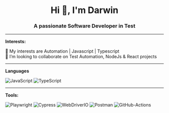 <h1 align="center">Hi 👋, I'm Darwin</h1>
<h3 align="center">A passionate Software Developer in Test</h3>

---
**Interests:**

🔭 My interests are Automation | Javascript | Typescript <br>
👯 I’m looking to collaborate on Test Automation, NodeJs & React projects

---
**Languages**

![JavaScript](https://img.shields.io/badge/-JavaScript-f0db4f?&style=for-the-badge&logo=JavaScript&logoColor=black) ![TypeScript](https://img.shields.io/badge/-TypeScript-%233178C6?&style=for-the-badge&logo=Typescript&logoColor=black)

---
**Tools:**

![Playwright](https://img.shields.io/badge/Playwright-45ba4b?style=for-the-badge&logo=Playwright&logoColor=white) ![Cypress](https://img.shields.io/badge/-Cypress-%2317202C?&style=for-the-badge&logo=Cypress&logoColor=white) ![WebDriverIO](https://img.shields.io/badge/WebDriverIO-EA5906.svg?&style=for-the-badge&logo=WebdriverIO&logoColor=white) ![Postman](https://img.shields.io/badge/-Postman-%23FF6C37?&style=for-the-badge&logo=Postman&logoColor=white) ![GitHub-Actions](https://img.shields.io/badge/-GitHub%20Actions-%23181717?&style=for-the-badge&logo=GitHub%20Actions&logoColor=white)

<!---
tux7P/tux7P is a ✨ special ✨ repository because its `README.md` (this file) appears on your GitHub profile.
You can click the Preview link to take a look at your changes.
--->
